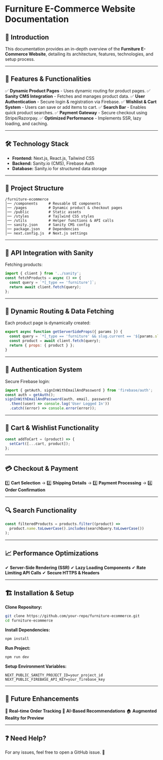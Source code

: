 # Furniture E-Commerce Website Documentation

## 📌 Introduction
This documentation provides an in-depth overview of the **Furniture E-Commerce Website**, detailing its architecture, features, technologies, and setup process.

---

## 🚀 Features & Functionalities
✅ **Dynamic Product Pages** - Uses dynamic routing for product pages.
✅ **Sanity CMS Integration** - Fetches and manages product data.
✅ **User Authentication** - Secure login & registration via Firebase.
✅ **Wishlist & Cart System** - Users can save or add items to cart.
✅ **Search Bar** - Enables quick product searches.
✅ **Payment Gateway** - Secure checkout using Stripe/Razorpay.
✅ **Optimized Performance** - Implements SSR, lazy loading, and caching.

---

## 🛠 Technology Stack
- **Frontend:** Next.js, React.js, Tailwind CSS
- **Backend:** Sanity.io (CMS), Firebase Auth
- **Database:** Sanity.io for structured data storage

---

## 📂 Project Structure
```
/furniture-ecommerce
│── /components     # Reusable UI components
│── /pages          # Dynamic product & checkout pages
│── /public         # Static assets
│── /styles         # Tailwind CSS styles
│── /utils          # Helper functions & API calls
│── sanity.json     # Sanity CMS config
│── package.json    # Dependencies
│── next.config.js  # Next.js settings
```

---

## 🔗 API Integration with Sanity
Fetching products:
```js
import { client } from '../sanity';
const fetchProducts = async () => {
  const query = `*[_type == 'furniture']`;
  return await client.fetch(query);
};
```

---

## 🔄 Dynamic Routing & Data Fetching
Each product page is dynamically created:
```js
export async function getServerSideProps({ params }) {
  const query = `*[_type == 'furniture' && slug.current == '${params.slug}'][0]`;
  const product = await client.fetch(query);
  return { props: { product } };
}
```

---

## 🔑 Authentication System
Secure Firebase login:
```js
import { getAuth, signInWithEmailAndPassword } from 'firebase/auth';
const auth = getAuth();
signInWithEmailAndPassword(auth, email, password)
  .then((user) => console.log('User Logged In'))
  .catch((error) => console.error(error));
```

---

## 🛒 Cart & Wishlist Functionality
```js
const addToCart = (product) => {
  setCart([...cart, product]);
};
```

---

## 💳 Checkout & Payment
1️⃣ **Cart Selection** → 2️⃣ **Shipping Details** → 3️⃣ **Payment Processing** → 4️⃣ **Order Confirmation**

---

## 🔍 Search Functionality
```js
const filteredProducts = products.filter((product) =>
  product.name.toLowerCase().includes(searchQuery.toLowerCase())
);
```

---

## 📈 Performance Optimizations
✔ **Server-Side Rendering (SSR)**
✔ **Lazy Loading Components**
✔ **Rate Limiting API Calls**
✔ **Secure HTTPS & Headers**

---

## 🏗 Installation & Setup
**Clone Repository:**
```sh
git clone https://github.com/your-repo/furniture-ecommerce.git
cd furniture-ecommerce
```
**Install Dependencies:**
```sh
npm install
```
**Run Project:**
```sh
npm run dev
```
**Setup Environment Variables:**
```env
NEXT_PUBLIC_SANITY_PROJECT_ID=your_project_id
NEXT_PUBLIC_FIREBASE_API_KEY=your_firebase_key
```

---

## 🔮 Future Enhancements
🚀 **Real-time Order Tracking**
🛒 **AI-Based Recommendations**
🏠 **Augmented Reality for Preview**

---

## ❓ Need Help?
For any issues, feel free to open a GitHub issue. 🚀
